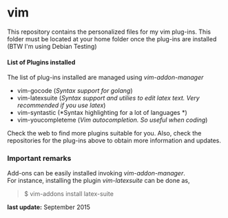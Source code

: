 # vim  

This repository contains the personalized files for my vim plug-ins. This folder must be located at your home folder once the plug-ins are installed  
(BTW I'm using Debian Testing)

#### List of Plugins installed
The list of plug-ins installed are managed using *vim-addon-manager*    

 * vim-gocode (*Syntax support for golang*)  
 * vim-latexsuite (*Syntax support and utilies to edit latex text. Very recommended if you use latex*)   
 * vim-syntastic (*Syntax highlighting for a lot of languages *)    
 * vim-youcompleteme (*Vim autocompletion. So useful when coding*)   

Check the web to find more plugins suitable for you. Also, check the repositories for the plug-ins above to obtain more information and updates.   

### Important remarks

Add-ons can be easily installed invoking *vim-addon-manager*.     
For instance, installing the plugin *vim-latexsuite* can be done as,

 > $ vim-addons install latex-suite  

**last update:** September 2015
